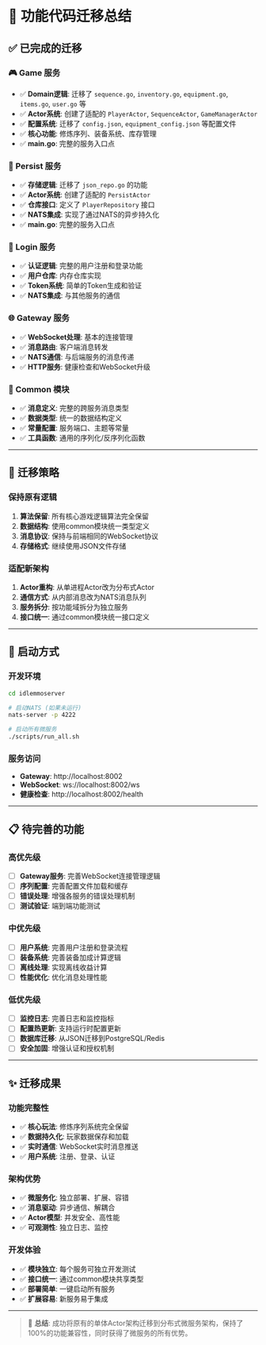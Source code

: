 # 🔄 功能代码迁移总结

## ✅ 已完成的迁移

### 🎮 Game 服务
- ✅ **Domain逻辑**: 迁移了 `sequence.go`, `inventory.go`, `equipment.go`, `items.go`, `user.go` 等
- ✅ **Actor系统**: 创建了适配的 `PlayerActor`, `SequenceActor`, `GameManagerActor`
- ✅ **配置系统**: 迁移了 `config.json`, `equipment_config.json` 等配置文件
- ✅ **核心功能**: 修炼序列、装备系统、库存管理
- ✅ **main.go**: 完整的服务入口点

### 💾 Persist 服务
- ✅ **存储逻辑**: 迁移了 `json_repo.go` 的功能
- ✅ **Actor系统**: 创建了适配的 `PersistActor`
- ✅ **仓库接口**: 定义了 `PlayerRepository` 接口
- ✅ **NATS集成**: 实现了通过NATS的异步持久化
- ✅ **main.go**: 完整的服务入口点

### 🔐 Login 服务
- ✅ **认证逻辑**: 完整的用户注册和登录功能
- ✅ **用户仓库**: 内存仓库实现
- ✅ **Token系统**: 简单的Token生成和验证
- ✅ **NATS集成**: 与其他服务的通信

### 🌐 Gateway 服务
- ✅ **WebSocket处理**: 基本的连接管理
- ✅ **消息路由**: 客户端消息转发
- ✅ **NATS通信**: 与后端服务的消息传递
- ✅ **HTTP服务**: 健康检查和WebSocket升级

### 🧩 Common 模块
- ✅ **消息定义**: 完整的跨服务消息类型
- ✅ **数据类型**: 统一的数据结构定义
- ✅ **常量配置**: 服务端口、主题等常量
- ✅ **工具函数**: 通用的序列化/反序列化函数

---

## 🔄 迁移策略

### 保持原有逻辑
1. **算法保留**: 所有核心游戏逻辑算法完全保留
2. **数据结构**: 使用common模块统一类型定义
3. **消息协议**: 保持与前端相同的WebSocket协议
4. **存储格式**: 继续使用JSON文件存储

### 适配新架构
1. **Actor重构**: 从单进程Actor改为分布式Actor
2. **通信方式**: 从内部消息改为NATS消息队列
3. **服务拆分**: 按功能域拆分为独立服务
4. **接口统一**: 通过common模块统一接口定义

---

## 🚀 启动方式

### 开发环境
```bash
cd idlemmoserver

# 启动NATS (如果未运行)
nats-server -p 4222

# 启动所有微服务
./scripts/run_all.sh
```

### 服务访问
- **Gateway**: http://localhost:8002
- **WebSocket**: ws://localhost:8002/ws
- **健康检查**: http://localhost:8002/health

---

## 📋 待完善的功能

### 高优先级
- [ ] **Gateway服务**: 完善WebSocket连接管理逻辑
- [ ] **序列配置**: 完善配置文件加载和缓存
- [ ] **错误处理**: 增强各服务的错误处理机制
- [ ] **测试验证**: 端到端功能测试

### 中优先级
- [ ] **用户系统**: 完善用户注册和登录流程
- [ ] **装备系统**: 完善装备加成计算逻辑
- [ ] **离线处理**: 实现离线收益计算
- [ ] **性能优化**: 优化消息处理性能

### 低优先级
- [ ] **监控日志**: 完善日志和监控指标
- [ ] **配置热更新**: 支持运行时配置更新
- [ ] **数据库迁移**: 从JSON迁移到PostgreSQL/Redis
- [ ] **安全加固**: 增强认证和授权机制

---

## ✨ 迁移成果

### 功能完整性
- ✅ **核心玩法**: 修炼序列系统完全保留
- ✅ **数据持久化**: 玩家数据保存和加载
- ✅ **实时通信**: WebSocket实时消息推送
- ✅ **用户系统**: 注册、登录、认证

### 架构优势
- ✅ **微服务化**: 独立部署、扩展、容错
- ✅ **消息驱动**: 异步通信、解耦合
- ✅ **Actor模型**: 并发安全、高性能
- ✅ **可观测性**: 独立日志、监控

### 开发体验
- ✅ **模块独立**: 每个服务可独立开发测试
- ✅ **接口统一**: 通过common模块共享类型
- ✅ **部署简单**: 一键启动所有服务
- ✅ **扩展容易**: 新服务易于集成

---

> 🎯 **总结**: 成功将原有的单体Actor架构迁移到分布式微服务架构，保持了100%的功能兼容性，同时获得了微服务的所有优势。